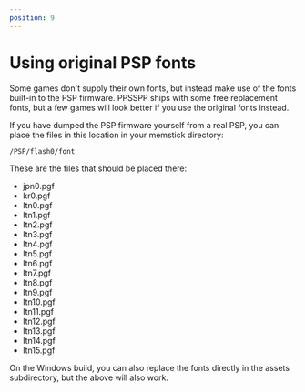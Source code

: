 ```yaml
---
position: 9
---
```

# Using original PSP fonts

Some games don't supply their own fonts, but instead make use of the fonts built-in to the PSP firmware. PPSSPP ships with some free replacement fonts, but a few games will look better if you use the original fonts instead.

If you have dumped the PSP firmware yourself from a real PSP, you can place the files in this location in your memstick directory:

`/PSP/flash0/font`

These are the files that should be placed there:

- jpn0.pgf
- kr0.pgf
- ltn0.pgf
- ltn1.pgf
- ltn2.pgf
- ltn3.pgf
- ltn4.pgf
- ltn5.pgf
- ltn6.pgf
- ltn7.pgf
- ltn8.pgf
- ltn9.pgf
- ltn10.pgf
- ltn11.pgf
- ltn12.pgf
- ltn13.pgf
- ltn14.pgf
- ltn15.pgf

On the Windows build, you can also replace the fonts directly in the assets subdirectory, but the above will also work.